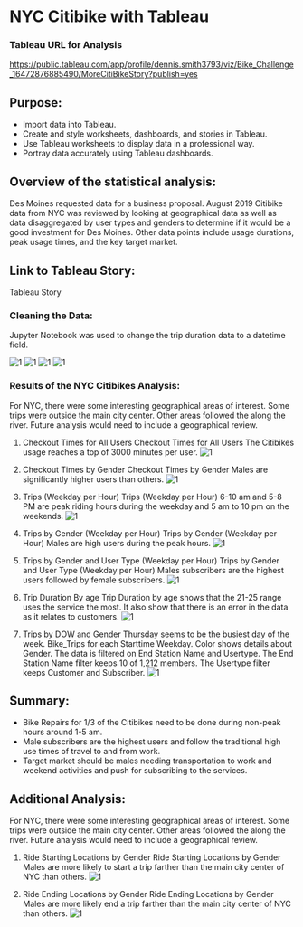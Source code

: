 # NYC Citibike with Tableau
### Tableau URL for Analysis
https://public.tableau.com/app/profile/dennis.smith3793/viz/Bike_Challenge_16472876885490/MoreCitiBikeStory?publish=yes
## Purpose:
- Import data into Tableau.
- Create and style worksheets, dashboards, and stories in Tableau.
- Use Tableau worksheets to display data in a professional way.
- Portray data accurately using Tableau dashboards.
## Overview of the statistical analysis:
Des Moines requested data for a business proposal. August 2019 Citibike data from NYC was reviewed by looking at geographical data as well as data disaggregated by user types and genders to determine if it would be a good investment for Des Moines. Other data points include usage durations, peak usage times, and the key target market.

## Link to Tableau Story:
Tableau Story

### Cleaning the Data:
Jupyter Notebook was used to change the trip duration data to a datetime field. 

![1](images/pic.png)
![1](images/pic0.png)
![1](images\pic1.png)
![1](images\pic2.png)

### Results of the NYC Citibikes Analysis:
For NYC, there were some interesting geographical areas of interest. Some trips were outside the main city center. Other areas followed the along the river. Future analysis would need to include a geographical review.

1. Checkout Times for All Users
Checkout Times for All Users The Citibikes usage reaches a top of 3000 minutes per user.
![1](images\pic3.png)

2. Checkout Times by Gender
Checkout Times by Gender Males are significantly higher users than others. 
![1](images\pic4.png)

3. Trips (Weekday per Hour)
Trips (Weekday per Hour) 6-10 am and 5-8 PM are peak riding hours during the weekday and 5 am to 10 pm on the weekends. 
![1](images\pic5.png)

4. Trips by Gender (Weekday per Hour)
Trips by Gender (Weekday per Hour) Males are high users during the peak hours. 
![1](images\pic6.png)

5. Trips by Gender and User Type (Weekday per Hour)
Trips by Gender and User Type (Weekday per Hour) Males subscribers are the highest users followed by female subscribers. 
![1](images\pic7.png)

6. Trip Duration By age
Trip Duration by age shows that the 21-25 range uses the service the most. It also show that there is an error in the data as it relates to customers.
![1](images\pic10.png)

7. Trips by DOW and Gender
Thursday seems to be the busiest day of the week. Bike_Trips for each Starttime Weekday.  Color shows details about Gender. The data is filtered on End Station Name and Usertype. The End Station Name filter keeps 10 of 1,212 members. The Usertype filter keeps Customer and Subscriber.
![1](images\pic11.png)

## Summary:
- Bike Repairs for 1/3 of the Citibikes need to be done during non-peak hours around 1-5 am.
- Male subscribers are the highest users and follow the traditional high use times of travel to and from work.
- Target market should be males needing transportation to work and weekend activities and push for subscribing to the services.
## Additional Analysis:
For NYC, there were some interesting geographical areas of interest. Some trips were outside the main city center. Other areas followed the along the river. Future analysis would need to include a geographical review.

1. Ride Starting Locations by Gender
Ride Starting Locations by Gender Males are more likely to start a trip farther than the main city center of NYC than others. 
![1](images\pic8.png)

2. Ride Ending Locations by Gender
Ride Ending Locations by Gender Males are more likely end a trip farther than the main city center of NYC than others. 
![1](images\pic9.png)